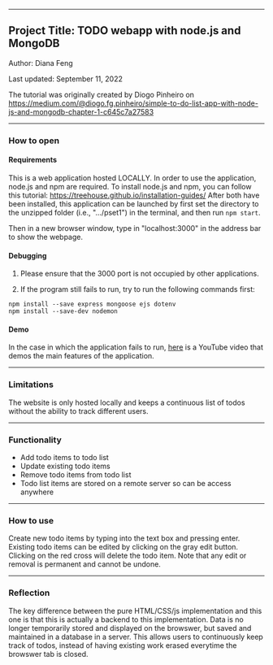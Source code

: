 
---
## Project Title: TODO webapp with node.js and MongoDB

Author: Diana Feng

Last updated: September 11, 2022

The tutorial was originally created by Diogo Pinheiro on https://medium.com/@diogo.fg.pinheiro/simple-to-do-list-app-with-node-js-and-mongodb-chapter-1-c645c7a27583

---
### How to open
#### Requirements
This is a web application hosted LOCALLY. In order to use the application, node.js and npm are required. To install node.js and npm, you can follow this tutorial: https://treehouse.github.io/installation-guides/
After both have been installed, this application can be launched by first set the directory to the unzipped folder (i.e., ".../pset1") in the terminal, and then run `npm start`.

Then in a new browser window, type in "localhost:3000" in the address bar to show the webpage.

#### Debugging
1. Please ensure that the 3000 port is not occupied by other applications.

2. If the program still fails to run, try to run the following commands first:
```
npm install --save express mongoose ejs dotenv
npm install --save-dev nodemon
```

#### Demo
In the case in which the application fails to run, [here](https://youtu.be/PNpDHJRFQmA) is a YouTube video that demos the main features of the application.

---
### Limitations
The website is only hosted locally and keeps a continuous list of todos without the ability to track different users.

---
### Functionality
* Add todo items to todo list
* Update existing todo items
* Remove todo items from todo list
* Todo list items are stored on a remote server so can be access anywhere

---
### How to use
Create new todo items by typing into the text box and pressing enter. Existing todo items can be edited by clicking on the gray edit button. Clicking on the red cross will delete the todo item. Note that any edit or removal is permanent and cannot be undone.

---
### Reflection
The key difference between the pure HTML/CSS/js implementation and this one is that this is actually a backend to this implementation. Data is no longer temporarily stored and displayed on the browswer, but saved and maintained in a database in a server. This allows users to continuously keep track of todos, instead of having existing work erased everytime the browswer tab is closed.
